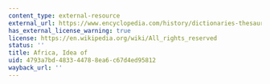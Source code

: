 ```yaml
---
content_type: external-resource
external_url: https://www.encyclopedia.com/history/dictionaries-thesauruses-pictures-and-press-releases/africa-idea
has_external_license_warning: true
license: https://en.wikipedia.org/wiki/All_rights_reserved
status: ''
title: Africa, Idea of
uid: 4793a7bd-4833-4478-8ea6-c67d4ed95812
wayback_url: ''
---
```


